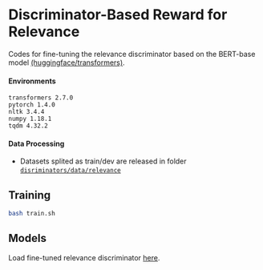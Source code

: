 # Discriminator-Based Reward for Relevance

Codes for fine-tuning the relevance discriminator based on the BERT-base model [(huggingface/transformers)](https://github.com/huggingface/transformers). 

#### Environments

```
transformers 2.7.0
pytorch 1.4.0
nltk 3.4.4
numpy 1.18.1
tqdm 4.32.2
```

#### Data Processing

* Datasets splited as train/dev are released in folder [`disriminators/data/relevance`]()

## Training

```bash
bash train.sh
```

## Models

Load fine-tuned relevance discriminator [here]().